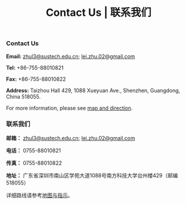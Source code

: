 ﻿---
title: "Contact Us | 联系我们"
layout: gridlay
excerpt: "Contact Us"
sitemap: false
permalink: /contact/
---

<div class="row">

<div class="col-sm-6 clearfix">

### Contact Us

**Email:** 
zhul3@sustech.edu.cn; lei.zhu.02@gmail.com

**Tel:** 
+86-755-88010821

**Fax:** 
+86-755-88010822

**Address:**
Taizhou Hall 429,
1088 Xueyuan Ave., Shenzhen, Guangdong, China 518055.

For more information, please see [map and direction](https://www.ese.sustc.edu.cn/en/contact/index.aspx?nc=111038006).
</div>

<div class="col-sm-6 clearfix">

### 联系我们

**邮箱：**
zhul3@sustech.edu.cn; lei.zhu.02@gmail.com

**电话：** 
0755-88010821

**传真：**
0755-88010822

**地址：** 
广东省深圳市南山区学苑大道1088号南方科技大学台州楼429（邮编 518055）

详细路线请参考[地图与指示](https://www.ese.sustc.edu.cn/contact/index.aspx?nc=101038006)。

</div>

</div>
